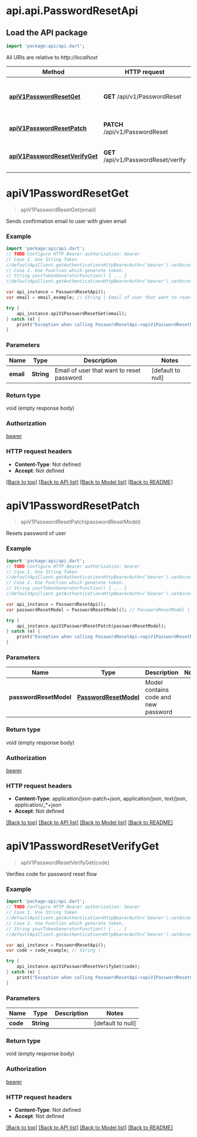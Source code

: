 # api.api.PasswordResetApi

## Load the API package
```dart
import 'package:api/api.dart';
```

All URIs are relative to *http://localhost*

Method | HTTP request | Description
------------- | ------------- | -------------
[**apiV1PasswordResetGet**](PasswordResetApi.md#apiV1PasswordResetGet) | **GET** /api/v1/PasswordReset | Sends confirmation email to user with given email
[**apiV1PasswordResetPatch**](PasswordResetApi.md#apiV1PasswordResetPatch) | **PATCH** /api/v1/PasswordReset | Resets password of user
[**apiV1PasswordResetVerifyGet**](PasswordResetApi.md#apiV1PasswordResetVerifyGet) | **GET** /api/v1/PasswordReset/verify | Verifies code for password reset flow


# **apiV1PasswordResetGet**
> apiV1PasswordResetGet(email)

Sends confirmation email to user with given email

### Example 
```dart
import 'package:api/api.dart';
// TODO Configure HTTP Bearer authorization: bearer
// Case 1. Use String Token
//defaultApiClient.getAuthentication<HttpBearerAuth>('bearer').setAccessToken('YOUR_ACCESS_TOKEN');
// Case 2. Use Function which generate token.
// String yourTokenGeneratorFunction() { ... }
//defaultApiClient.getAuthentication<HttpBearerAuth>('bearer').setAccessToken(yourTokenGeneratorFunction);

var api_instance = PasswordResetApi();
var email = email_example; // String | Email of user that want to reset password

try { 
    api_instance.apiV1PasswordResetGet(email);
} catch (e) {
    print("Exception when calling PasswordResetApi->apiV1PasswordResetGet: $e\n");
}
```

### Parameters

Name | Type | Description  | Notes
------------- | ------------- | ------------- | -------------
 **email** | **String**| Email of user that want to reset password | [default to null]

### Return type

void (empty response body)

### Authorization

[bearer](../README.md#bearer)

### HTTP request headers

 - **Content-Type**: Not defined
 - **Accept**: Not defined

[[Back to top]](#) [[Back to API list]](../README.md#documentation-for-api-endpoints) [[Back to Model list]](../README.md#documentation-for-models) [[Back to README]](../README.md)

# **apiV1PasswordResetPatch**
> apiV1PasswordResetPatch(passwordResetModel)

Resets password of user

### Example 
```dart
import 'package:api/api.dart';
// TODO Configure HTTP Bearer authorization: bearer
// Case 1. Use String Token
//defaultApiClient.getAuthentication<HttpBearerAuth>('bearer').setAccessToken('YOUR_ACCESS_TOKEN');
// Case 2. Use Function which generate token.
// String yourTokenGeneratorFunction() { ... }
//defaultApiClient.getAuthentication<HttpBearerAuth>('bearer').setAccessToken(yourTokenGeneratorFunction);

var api_instance = PasswordResetApi();
var passwordResetModel = PasswordResetModel(); // PasswordResetModel | Model contains code and new password

try { 
    api_instance.apiV1PasswordResetPatch(passwordResetModel);
} catch (e) {
    print("Exception when calling PasswordResetApi->apiV1PasswordResetPatch: $e\n");
}
```

### Parameters

Name | Type | Description  | Notes
------------- | ------------- | ------------- | -------------
 **passwordResetModel** | [**PasswordResetModel**](PasswordResetModel.md)| Model contains code and new password | 

### Return type

void (empty response body)

### Authorization

[bearer](../README.md#bearer)

### HTTP request headers

 - **Content-Type**: application/json-patch+json, application/json, text/json, application/_*+json
 - **Accept**: Not defined

[[Back to top]](#) [[Back to API list]](../README.md#documentation-for-api-endpoints) [[Back to Model list]](../README.md#documentation-for-models) [[Back to README]](../README.md)

# **apiV1PasswordResetVerifyGet**
> apiV1PasswordResetVerifyGet(code)

Verifies code for password reset flow

### Example 
```dart
import 'package:api/api.dart';
// TODO Configure HTTP Bearer authorization: bearer
// Case 1. Use String Token
//defaultApiClient.getAuthentication<HttpBearerAuth>('bearer').setAccessToken('YOUR_ACCESS_TOKEN');
// Case 2. Use Function which generate token.
// String yourTokenGeneratorFunction() { ... }
//defaultApiClient.getAuthentication<HttpBearerAuth>('bearer').setAccessToken(yourTokenGeneratorFunction);

var api_instance = PasswordResetApi();
var code = code_example; // String | 

try { 
    api_instance.apiV1PasswordResetVerifyGet(code);
} catch (e) {
    print("Exception when calling PasswordResetApi->apiV1PasswordResetVerifyGet: $e\n");
}
```

### Parameters

Name | Type | Description  | Notes
------------- | ------------- | ------------- | -------------
 **code** | **String**|  | [default to null]

### Return type

void (empty response body)

### Authorization

[bearer](../README.md#bearer)

### HTTP request headers

 - **Content-Type**: Not defined
 - **Accept**: Not defined

[[Back to top]](#) [[Back to API list]](../README.md#documentation-for-api-endpoints) [[Back to Model list]](../README.md#documentation-for-models) [[Back to README]](../README.md)

